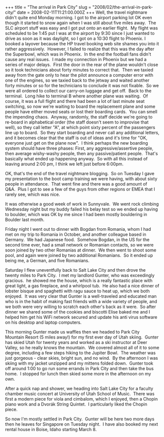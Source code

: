 +++
title = "The arrival in Park City"
slug = "2008/02/the-arrival-in-park-city/"
date = 2008-02-11T11:21:00.000Z
+++
Well, the travel nightmare didn't quite end Monday morning. I got to the airport parking lot OK even though it started to snow again when I was still about five miles away.  The SLC airport stuff was easy and I got put onto an earlier flight.  My flight was scheduled to be 1:45 put I was at the airport by 9:30 since I just wanted to drive as soon as it was daylight, so I got on a 10:30 flight to Phoenix. I booked a layover because the HP travel booking web site shames you into it rather aggressively.  However, I failed to realize that this was the day after the Superbowl, which was in Phoenix.  In the end the football fans didn't cause any real issues.  I made my connection in Phoenix but we had a series of major delays.  First the door in the rear of the plane wouldn't close so it took technicians about forty minutes to correct that.  Then we taxied away from the gate only to hear the pilot announce a computer error with one of the engines, so we taxied back to the jetway and waited another forty minutes or so for the technicians to conclude it was not fixable.  So we were all ordered to collect our carry-on luggage and get off.  Back to the terminal.  Long hike to terminal B where another plane was waiting.  Of course, it was a full flight and there had been a lot of last minute seat switching, so now we're waiting to board the replacement plane and some people have either moved seats or lost their boarding cards.  You can smell the impending chaos.  Anyway, randomly, the staff decide we're going to re-board in alphabetical order (the staff doesn't seem to improvise that well), so they call letter "A", at which point sixty percent of the passengers line up to board.  So they start boarding and never call any additional letters, and it becomes clear that the staff is out of ideas and it's time for "OK, everyone just get on the plane now".  I think perhaps the new boarding system should have three phases: First, any aggressive/assertive people, then average wishy-washy people, then any passive/patient people.  That's basically what ended up happening anyway.  So with all this instead of leaving around 2:00 pm, I think we left just before 6:00pm.

OK, that's the end of the travel nightmare blogging.  So on Tuesday I gave my presentation to the boot camp training we were having, with about sixty people in attendance.  That went fine and there was a good amount of Q&A.  Plus I got to see a few of the guys from other regions or EMEA that I rarely see, which was nice.

It was otherwise a good week of work in Sunnyvale.  We went rock climbing Wednesday night but my buddy failed his belay test so we ended up having to boulder, which was OK by me since I had been mostly bouldering in Boulder last month.

Friday night I went out to dinner with Bogdan from Romania, whom I had met on my trip to Romania in October, and another colleague based in Germany.  We had Japanese food.  Somehow Bogdan, in the US for the second time ever, had a small network or Romanian contacts, so we were soon joined by two other Romanias at dinner.  We then went to shoot some pool, and again were joined by two additional Romanians.  So it ended up being me, a German, and five Romanians.

Saturday I flew uneventfully back to Salt Lake City and then drove the twenty miles to Park City.  I met my landlord Gunter, who was exceedingly gracious.  he showed me the house, which is a really fantastic place with great light, a gas fireplace, and a whirlpool tub.  He also had a nice dinner of lobster bisque and spaghetti with ragu sauce to heat up, which we both enjoyed.  It was very clear that Gunter is a well-traveled and educated man who is in the habit of making fast friends with a wide variety of people, and we both were very willing to scratch each other's back as it were.  So after dinner we shared some of the cookies and biscotti Elise baked me and I helped him get his WiFi network secured and update his anti virus software on his desktop and laptop computers.

This morning Gunter made us waffles then we headed to Park City Mountain Resort (5 miles away!) for my first ever day of Utah skiing.  Gunter has skied Utah for twenty years and worked as a ski instructor at Deer Valley, so he really knows the mountain.  We covered almost all of it to some degree, including a few steps hiking to the Jupiter Bowl.  The weather was just gorgeous - clear skies, bright sun, and no wind.  By the afternoon I was skiing with my jacket unzipped and my mittens folded down.  Gunter took off around 1:00 to go run some errands in Park City and then take the bus home.  I stopped for lunch then skied some more in the afternoon on my own.

After a quick nap and shower, we heading into Salt Lake City for a faculty chamber music concert at University of Utah School of Music.  There was first a modern piece for viola and cimbalom, which I enjoyed, then a Chopin piano work and a Dvorák String Quintet.  I particularly liked the Chopin piece.

So now I'm mostly settled in Park City.  Gunter will be here two more days then he leaves for Singapore on Tuesday night.  I have also booked my next rental house in Boise, Idaho starting March 8.